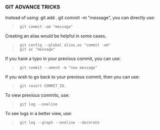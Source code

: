 ### GIT ADVANCE TRICKS

Instead of using: git add . git commit -m "message", you can directly use:
>      git commit -am "message"
> 
Creating an alias would be helpful in some cases. 
>      git config --global alias.ac "commit -am"
>      git ac "message"
If you have a typo in your previous commit, you can use: 
>      git commit --amend -m "new message"
If you wish to go back to your previous commit, then you can use: 
>      git revert COMMIT_ID.
To view previous commits, use: 
>      git log --oneline
To see logs in a better view, use: 
>      git log --graph --oneline --decorate
